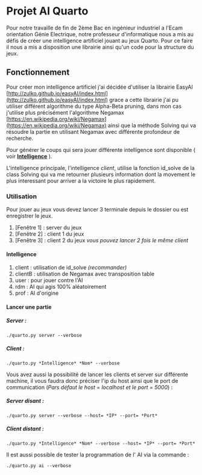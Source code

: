 
# Projet AI Quarto

Pour notre travaille de fin de 2ème Bac en ingénieur industriel a l'Ecam orientation Génie Electrique, notre professeur d'informatique nous a mis au défis de créer une intelligence artificiel jouant au jeux Quarto.
Pour ce faire il nous a mis a disposition une librairie ainsi qu'un code pour la structure du jeux.

## Fonctionnement 

Pour créer mon intelligence artificiel j'ai décidée d'utiliser la librairie EasyAI [http://zulko.github.io/easyAI/index.html](http://zulko.github.io/easyAI/index.html) grace a cette librairie j'ai pu utiliser différent algorithme du type Alpha-Beta pruning, dans mon cas j'utilise plus précisément l'algorithme Negamax [https://en.wikipedia.org/wiki/Negamax](https://en.wikipedia.org/wiki/Negamax) ainsi que la méthode Solving qui va résoudre la partie en utilisant Negamax avec différente profondeur de recherche.

Pour générer le coups qui sera jouer différente intelligence sont disponible ( voir **[Intelligence](https://github.com/victorsmits/ProjetIA#intelligence)** ). 

L'intelligence principale, l'intelligence *client*, utilise la fonction id_solve de la class Solving qui va me retourner plusieurs information dont la movement le plus interessant pour arriver a la victoire le plus rapidement.

### Utilisation

Pour jouer au jeux vous devez lancer 3 terminale depuis le dossier ou est enregistrer le jeux.
 1. [Fenêtre 1] : server du jeux
 2. [Fenêtre 2] : client 1 du jeux
 3. [Fenêtre 3] : client 2 du jeux
*vous pouvez lancer 2 fois le même client*

#### Intelligence
 1. client : utilisation de id_solve *(recommander)*
 2. clientB : utilisation de Negamax avec transposition table
 3. user : pour jouer contre l'AI
 4. rdm : AI qui agis 100% aléatoirement
 5. prof : AI d'origine

#### Lancer une partie 
##### Server :
    ./quarto.py server --verbose

##### Client :
    ./quarto.py *Intelligence* *Nom* --verbose

Vous avez aussi la possibilité de lancer les clients et server sur différente machine, il vous faudra donc préciser l'ip du host ainsi que le port de communication (*Pars défaut le host = localhost et le port = 5000*) :
    
##### Server disant :
    ./quarto.py server --verbose --host= *IP* --port= *Port*

##### Client distant :
    ./quarto.py *Intelligence* *Nom* --verbose --host= *IP* --port= *Port*
Il est aussi possible de tester la programmation de l' AI via la commande :

    ./quarto.py ai --verbose
<!--stackedit_data:
eyJoaXN0b3J5IjpbLTY1NTI3MjgxNSwtMTQ5MTM0NDM1MCwtMj
AzNzUzODMxNSw4OTEzODg3MDEsLTIwNDAyNjI2MTQsLTIwMjM4
Mjc0MTQsODY0NjY5NDA4LDEwMzc2NDk5MjYsMTAzNzY0OTkyNi
wtMjk3Nzk2MjksLTE3MzM4NDIwNjYsLTE1MzUyMDEzOTIsLTIx
MjgxNjk4NjAsLTMyMzAyNDMwNiwtMTY0OTk1OTE2NywtNDgzND
c5OTM5LDE2MDAwMjcxMjUsMTUxMzc0Nzc0OCwxNTEzNzQ3NzQ4
XX0=
-->